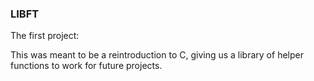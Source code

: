 ### LIBFT

The first project:

This was meant to be a reintroduction to C, giving us a library of helper functions to work for future projects.
